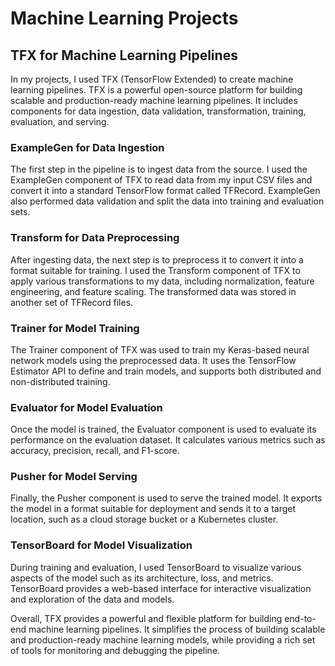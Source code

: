 # Machine Learning Projects
## TFX for Machine Learning Pipelines
In my projects, I used TFX (TensorFlow Extended) to create machine learning pipelines. TFX is a powerful open-source platform for building scalable and production-ready machine learning pipelines. It includes components for data ingestion, data validation, transformation, training, evaluation, and serving.

### ExampleGen for Data Ingestion
The first step in the pipeline is to ingest data from the source. I used the ExampleGen component of TFX to read data from my input CSV files and convert it into a standard TensorFlow format called TFRecord. ExampleGen also performed data validation and split the data into training and evaluation sets.

### Transform for Data Preprocessing
After ingesting data, the next step is to preprocess it to convert it into a format suitable for training. I used the Transform component of TFX to apply various transformations to my data, including normalization, feature engineering, and feature scaling. The transformed data was stored in another set of TFRecord files.

### Trainer for Model Training
The Trainer component of TFX was used to train my Keras-based neural network models using the preprocessed data. It uses the TensorFlow Estimator API to define and train models, and supports both distributed and non-distributed training.

### Evaluator for Model Evaluation
Once the model is trained, the Evaluator component is used to evaluate its performance on the evaluation dataset. It calculates various metrics such as accuracy, precision, recall, and F1-score.

### Pusher for Model Serving
Finally, the Pusher component is used to serve the trained model. It exports the model in a format suitable for deployment and sends it to a target location, such as a cloud storage bucket or a Kubernetes cluster.

### TensorBoard for Model Visualization
During training and evaluation, I used TensorBoard to visualize various aspects of the model such as its architecture, loss, and metrics. TensorBoard provides a web-based interface for interactive visualization and exploration of the data and models.

Overall, TFX provides a powerful and flexible platform for building end-to-end machine learning pipelines. It simplifies the process of building scalable and production-ready machine learning models, while providing a rich set of tools for monitoring and debugging the pipeline.
